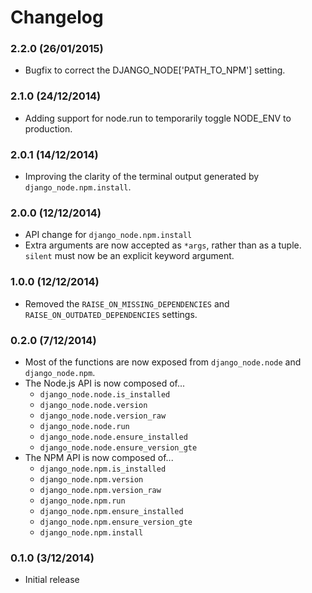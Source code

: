 Changelog
=========

### 2.2.0 (26/01/2015)

- Bugfix to correct the DJANGO_NODE['PATH_TO_NPM'] setting.

### 2.1.0 (24/12/2014)

- Adding support for node.run to temporarily toggle NODE_ENV to production.

### 2.0.1 (14/12/2014)

- Improving the clarity of the terminal output generated by `django_node.npm.install`.

### 2.0.0 (12/12/2014)

- API change for `django_node.npm.install`
- Extra arguments are now accepted as `*args`, rather than as a tuple. `silent` must now be an explicit keyword argument.

### 1.0.0 (12/12/2014)

- Removed the `RAISE_ON_MISSING_DEPENDENCIES` and `RAISE_ON_OUTDATED_DEPENDENCIES` settings.

### 0.2.0 (7/12/2014)

- Most of the functions are now exposed from `django_node.node` and `django_node.npm`.
- The Node.js API is now composed of...
  - `django_node.node.is_installed`
  - `django_node.node.version`
  - `django_node.node.version_raw`
  - `django_node.node.run`
  - `django_node.node.ensure_installed`
  - `django_node.node.ensure_version_gte`
- The NPM API is now composed of...
  - `django_node.npm.is_installed`
  - `django_node.npm.version`
  - `django_node.npm.version_raw`
  - `django_node.npm.run`
  - `django_node.npm.ensure_installed`
  - `django_node.npm.ensure_version_gte`
  - `django_node.npm.install`


### 0.1.0 (3/12/2014)

- Initial release
